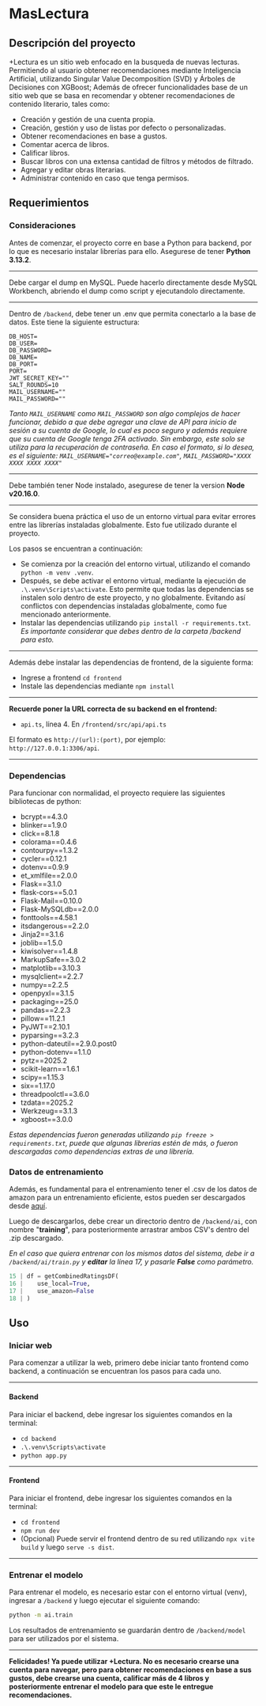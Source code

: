 # MasLectura

## Descripción del proyecto

+Lectura es un sitio web enfocado en la busqueda de nuevas lecturas. Permitiendo al usuario obtener recomendaciones mediante Inteligencia Artificial, utilizando Singular Value Decomposition (SVD) y Árboles de Decisiones con XGBoost; Además de ofrecer funcionalidades base de un sitio web que se basa en recomendar y obtener recomendaciones de contenido literario, tales como:

+ Creación y gestión de una cuenta propia.
+ Creación, gestión y uso de listas por defecto o personalizadas.
+ Obtener recomendaciones en base a gustos.
+ Comentar acerca de libros.
+ Calificar libros.
+ Buscar libros con una extensa cantidad de filtros y métodos de filtrado.
+ Agregar y editar obras literarias.
+ Administrar contenido en caso que tenga permisos.

## Requerimientos

### Consideraciones

Antes de comenzar, el proyecto corre en base a Python para backend, por lo que es necesario instalar librerías para ello. Asegurese de tener **Python 3.13.2**.

___

Debe cargar el dump en MySQL. Puede hacerlo directamente desde MySQL Workbench, abriendo el dump como script y ejecutandolo directamente.

___

Dentro de `/backend`, debe tener un .env que permita conectarlo a la base de datos. Este tiene la siguiente estructura:

```env
DB_HOST=
DB_USER=
DB_PASSWORD=
DB_NAME=
DB_PORT=
PORT=
JWT_SECRET_KEY=""
SALT_ROUNDS=10
MAIL_USERNAME=""
MAIL_PASSWORD=""
```

_Tanto `MAIL_USERNAME` como `MAIL_PASSWORD` son algo complejos de hacer funcionar, debido a que debe agregar una clave de API para inicio de sesión a su cuenta de Google, lo cual es poco seguro y además requiere que su cuenta de Google tenga 2FA activado. Sin embargo, este solo se utiliza para la recuperación de contraseña. En caso el formato, si lo desea, es el siguiente: `MAIL_USERNAME="correo@example.com"`, `MAIL_PASSWORD="XXXX XXXX XXXX XXXX"`_

___

Debe también tener Node instalado, asegurese de tener la version **Node v20.16.0**.

___

Se considera buena práctica el uso de un entorno virtual para evitar errores entre las librerías instaladas globalmente. Esto fue utilizado durante el proyecto.

Los pasos se encuentran a continuación:

+ Se comienza por la creación del entorno virtual, utilizando el comando `python -m venv .venv`.
+ Después, se debe activar el entorno virtual, mediante la ejecución de `.\.venv\Scripts\activate`. Esto permite que todas las dependencias se instalen solo dentro de este proyecto, y no globalmente. Evitando así conflictos con dependencias instaladas globalmente, como fue mencionado anteriormente.
+ Instalar las dependencias utilizando `pip install -r requirements.txt`. _Es importante considerar que debes dentro de la carpeta /backend para esto._

___

Además debe instalar las dependencias de frontend, de la siguiente forma:

+ Ingrese a frontend `cd frontend`
+ Instale las dependencias mediante `npm install`

___

**Recuerde poner la URL correcta de su backend en el frontend:**

+ `api.ts`, línea 4. En `/frontend/src/api/api.ts`

El formato es `http://(url):(port)`, por ejemplo: `http://127.0.0.1:3306/api`.

___

### Dependencias

Para funcionar con normalidad, el proyecto requiere las siguientes bibliotecas de python:

+ bcrypt==4.3.0
+ blinker==1.9.0
+ click==8.1.8
+ colorama==0.4.6
+ contourpy==1.3.2
+ cycler==0.12.1
+ dotenv==0.9.9
+ et_xmlfile==2.0.0
+ Flask==3.1.0
+ flask-cors==5.0.1
+ Flask-Mail==0.10.0
+ Flask-MySQLdb==2.0.0
+ fonttools==4.58.1
+ itsdangerous==2.2.0
+ Jinja2==3.1.6
+ joblib==1.5.0
+ kiwisolver==1.4.8
+ MarkupSafe==3.0.2
+ matplotlib==3.10.3
+ mysqlclient==2.2.7
+ numpy==2.2.5
+ openpyxl==3.1.5
+ packaging==25.0
+ pandas==2.2.3
+ pillow==11.2.1
+ PyJWT==2.10.1
+ pyparsing==3.2.3
+ python-dateutil==2.9.0.post0
+ python-dotenv==1.1.0
+ pytz==2025.2
+ scikit-learn==1.6.1
+ scipy==1.15.3
+ six==1.17.0
+ threadpoolctl==3.6.0
+ tzdata==2025.2
+ Werkzeug==3.1.3
+ xgboost==3.0.0

_Estas dependencias fueron generadas utilizando `pip freeze > requirements.txt`, puede que algunas librerias estén de más, o fueron descargadas como dependencias extras de una librería._

### Datos de entrenamiento

Además, es fundamental para el entrenamiento tener el .csv de los datos de amazon para un entrenamiento eficiente, estos pueden ser descargados desde [aquí](https://www.kaggle.com/datasets/mohamedbakhet/amazon-books-reviews).

Luego de descargarlos, debe crear un directorio dentro de `/backend/ai`, con nombre "**training**", para posteriormente arrastrar ambos CSV's dentro del .zip descargado.

_En el caso que quiera entrenar con los mismos datos del sistema, debe ir a `/backend/ai/train.py` y **editar** la línea 17, y pasarle **False** como parámetro._

```py
15 | df = getCombinedRatingsDF(
16 |    use_local=True,
17 |    use_amazon=False
18 | )
```

## Uso

### Iniciar web

Para comenzar a utilizar la web, primero debe iniciar tanto frontend como backend, a continuación se encuentran los pasos para cada uno.

___

#### Backend

Para iniciar el backend, debe ingresar los siguientes comandos en la terminal:

+ `cd backend`
+ `.\.venv\Scripts\activate`
+ `python app.py`

___

#### Frontend

Para iniciar el frontend, debe ingresar los siguientes comandos en la terminal:

+ `cd frontend`
+ `npm run dev`
+ (Opcional) Puede servir el frontend dentro de su red utilizando `npx vite build` y luego `serve -s dist`.

___

### Entrenar el modelo

Para entrenar el modelo, es necesario estar con el entorno virtual (venv), ingresar a `/backend` y luego ejecutar el siguiente comando:

```sh
python -m ai.train
```

Los resultados de entrenamiento se guardarán dentro de `/backend/model` para ser utilizados por el sistema.

___

**Felicidades! Ya puede utilizar +Lectura. No es necesario crearse una cuenta para navegar, pero para obtener recomendaciones en base a sus gustos, debe crearse una cuenta, calificar más de 4 libros y posteriormente entrenar el modelo para que este le entregue recomendaciones.**
